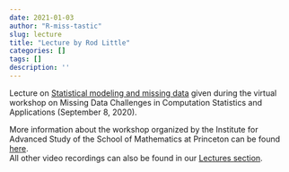 ```yaml
---
date: 2021-01-03
author: "R-miss-tastic"
slug: lecture
title: "Lecture by Rod Little"
categories: []
tags: []
description: ''
---
```


Lecture on <a href="https://www.ias.edu/video/MissingDataWS/2020/0908-RodLittle" target="_blank">Statistical modeling and missing data</a> given during the virtual workshop on Missing Data Challenges in Computation Statistics and Applications (September 8, 2020).

<!--more-->
More information about the workshop organized by the Institute for Advanced Study of the School of Mathematics at Princeton can be found <a href="https://www.ias.edu/math/mdccsa" target="_blank">here</a>. 
</br>
All other video recordings can also be found in our <a href="/lectures/">Lectures section</a>.
